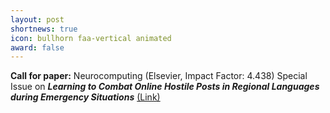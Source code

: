 ```yaml
---
layout: post
shortnews: true
icon: bullhorn faa-vertical animated
award: false
---
```


<b>Call for paper:</b>  Neurocomputing (Elsevier, Impact Factor: 4.438) Special Issue on <b><i>Learning to Combat Online Hostile Posts in Regional Languages during Emergency Situations</i></b>
<a href="ads/Neurocomputing_SI.pdf">(Link)</a>
